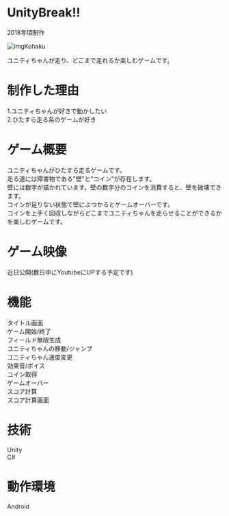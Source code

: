 # UnityBreak!!
2018年頃制作  
  
![imgKohaku](https://user-images.githubusercontent.com/76143101/107172961-03267000-6a0a-11eb-8707-e33d440df5f3.png)  
  
ユニティちゃんが走り、どこまで走れるか楽しむゲームです。  
# 制作した理由
1.ユニティちゃんが好きで動かしたい  
2.ひたすら走る系のゲームが好き  
# ゲーム概要
ユニティちゃんがひたすら走るゲームです。  
走る道には障害物である"壁"と"コイン"が存在します。  
壁には数字が描かれています。壁の数字分のコインを消費すると、壁を破壊できます。  
コインが足りない状態で壁にぶつかるとゲームオーバーです。  
コインを上手く回収しながらどこまでユニティちゃんを走らせることができるかを楽しむゲームです。  
# ゲーム映像
近日公開(数日中にYoutubeにUPする予定です)
# 機能
タイトル画面  
ゲーム開始/終了  
フィールド無限生成  
ユニティちゃんの移動/ジャンプ  
ユニティちゃん速度変更  
効果音/ボイス  
コイン取得  
ゲームオーバー  
スコア計算  
スコア計算画面  

# 技術
Unity  
C#  

# 動作環境
Android  
